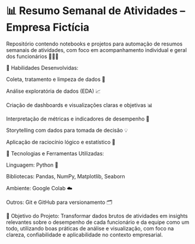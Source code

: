 # 📊 Resumo Semanal de Atividades – Empresa Fictícia

Repositório contendo notebooks e projetos para automação de resumos semanais de atividades, com foco em acompanhamento individual e geral dos funcionários 👩🏻‍💻

🩷 Habilidades Desenvolvidas:

Coleta, tratamento e limpeza de dados 🧹

Análise exploratória de dados (EDA) 📈

Criação de dashboards e visualizações claras e objetivas 📊

Interpretação de métricas e indicadores de desempenho 📌

Storytelling com dados para tomada de decisão 💡

Aplicação de raciocínio lógico e estatístico 🧠

🩷 Tecnologias e Ferramentas Utilizadas:

Linguagem: Python 🐍

Bibliotecas: Pandas, NumPy, Matplotlib, Seaborn

Ambiente: Google Colab ☁️

Outros: Git e GitHub para versionamento 🗂️

🩷 Objetivo do Projeto:
Transformar dados brutos de atividades em insights relevantes sobre o desempenho de cada funcionário e da equipe como um todo, utilizando boas práticas de análise e visualização, com foco na clareza, confiabilidade e aplicabilidade no contexto empresarial.

